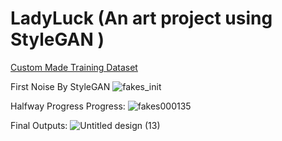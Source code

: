 # LadyLuck (An art project using StyleGAN )

<a href='https://www.kaggle.com/datasets/brolymode/lady-luck-dataset-women-portraits'> Custom Made Training Dataset </a>

First Noise By StyleGAN
![fakes_init](https://github.com/Samarth-Sharma-G/LadyLuck/assets/107587243/36467406-b517-427f-951b-8b8d0b91ed79)

Halfway Progress Progress:
![fakes000135](https://github.com/Samarth-Sharma-G/LadyLuck/assets/107587243/14d21033-3686-49a2-a129-c717faa1d36c)

Final Outputs:
![Untitled design (13)](https://github.com/Samarth-Sharma-G/LadyLuck/assets/107587243/38e2a002-f412-41a1-955b-05c0444d7d04)
